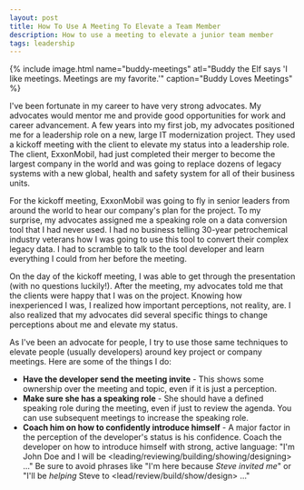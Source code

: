 ```yaml
---
layout: post
title: How To Use A Meeting To Elevate a Team Member
description: How to use a meeting to elevate a junior team member
tags: leadership
---
```


{% include image.html name="buddy-meetings" atl="Buddy the Elf says 'I like meetings. Meetings are my favorite.'" caption="Buddy Loves Meetings" %}


I've been fortunate in my career to have very strong advocates. My advocates would mentor me and provide good opportunities for work and career advancement. A few years into my first job, my advocates positioned me for a leadership role on a new, large IT modernization project. They used a kickoff meeting with the client to elevate my status into a leadership role. The client, ExxonMobil, had just completed their merger to become the largest company in the world and was going to replace dozens of legacy systems with a new global, health and safety system for all of their business units. 

For the kickoff meeting, ExxonMobil was going to fly in senior leaders from around the world to hear our company's plan for the project. To my surprise, my advocates assigned me a speaking role on a data conversion tool that I had never used. I had no business telling 30-year petrochemical industry veterans how I was going to use this tool to convert their complex legacy data. I had to scramble to talk to the tool developer and learn everything I could from her before the meeting. 

On the day of the kickoff meeting, I was able to get through the presentation (with no questions luckily!). After the meeting, my advocates told me that the  clients were happy that I was on the project. Knowing how inexperienced I was, I realized how important perceptions, not reality, are. I also realized that my advocates did several specific things to change perceptions about me and elevate my status.

As I've been an advocate for people, I try to use those same techniques to elevate people (usually developers) around key project or company meetings. Here are some of the things I do:

* **Have the developer send the meeting invite** - This shows some ownership over the meeting and topic, even if it is just a perception.
* **Make sure she has a speaking role** - She should have a defined speaking role during the meeting, even if just to review the agenda. You can use subsequent meetings to increase the speaking role.
* **Coach him on how to confidently introduce himself** - A major factor in the perception of the developer's status is his confidence. Coach the developer on how to introduce himself with strong, active language: "I'm John Doe and I will be <leading/reviewing/building/showing/designing> ..." Be sure to avoid phrases like "I'm here because *Steve invited me*" or "I'll be *helping* Steve to <lead/review/build/show/design> ..."

